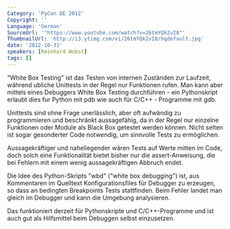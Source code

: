 ```yaml
---
Category: 'PyCon DE 2012'
Copyright: ''
Language: 'German'
SourceUrl: '"https://www.youtube.com/watch?v=26tmYQk2vI8"'
ThumbnailUrl: 'http://i3.ytimg.com/vi/26tmYQk2vI8/hqdefault.jpg'
date: '2012-10-31'
speakers: [Reinhard Wobst]
tags: []
---
```

"White Box Testing" ist das Testen von internen Zuständen zur Laufzeit,
während ubliche Unittests in der Regel nur Funktionen rufen. Man kann aber
mittels eines Debuggers White Box Testing durchführen - ein Pythonskript
erlaubt dies fur Python mit pdb wie auch für C/C++ - Programme mit gdb.

Unittests sind ohne Frage unerlässlich, aber oft aufwändig zu programmieren
und beschränkt aussagefähig, da in der Regel nur einzelne Funktionen oder
Module als Black Box getestet werden können. Nicht selten ist sogar
gesonderter Code notwendig, um sinnvolle Tests zu ermöglichen.

Aussagekräftiger und naheliegender wären Tests auf Werte mitten im Code, doch
solch eine Funktionalität bietet bisher nur die assert-Anweisung, die bei
Fehlern mit einem wenig aussagekräftigen Abbruch endet.

Die Idee des Python-Skripts "wbd" ("white box debugging") ist, aus Kommentaren
im Quelltext Konfigurationsfiles für Debugger zu erzeugen, so dass an
bedingten Breakpoints Tests stattfinden. Beim Fehler landet man gleich im
Debugger und kann die Umgebung analysieren.

Das funktioniert derzeit für Pythonskripte und C/C++-Programme und ist auch
gut als Hilfsmittel beim Debuggen selbst einzusetzen.

